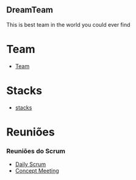 ## DreamTeam
This is best team in the world you could ever find

# Team
- [Team](team.md)

# Stacks
- [stacks](stacks.md)

# Reuniões

### Reuniões do Scrum
- [Daily Scrum](daily.md)
- [Concept Meeting](planning.md)
